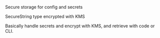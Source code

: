 
Secure storage for config and secrets

SecureString type encrypted with KMS

Basically handle secrets and encrypt with KMS, and retrieve with code or CLI.